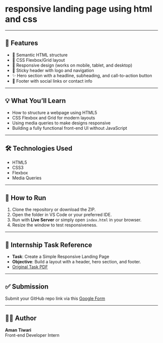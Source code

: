 # responsive landing page using html and css

---

## 🚀 Features

- 🧱 Semantic HTML structure
- 🎨 CSS Flexbox/Grid layout
- 📱 Responsive design (works on mobile, tablet, and desktop)
- 📌 Sticky header with logo and navigation
- ✨ Hero section with a headline, subheading, and call-to-action button
- 🔗 Footer with social links or contact info

---

## 💡 What You’ll Learn

- How to structure a webpage using HTML5
- CSS Flexbox and Grid for modern layouts
- Using media queries to make designs responsive
- Building a fully functional front-end UI without JavaScript

---

## 🛠 Technologies Used

- HTML5
- CSS3
- Flexbox
- Media Queries

---

## 🧪 How to Run

1. Clone the repository or download the ZIP.
2. Open the folder in VS Code or your preferred IDE.
3. Run with **Live Server** or simply open `index.html` in your browser.
4. Resize the window to test responsiveness.

---

## 📝 Internship Task Reference

- **Task**: Create a Simple Responsive Landing Page
- **Objective**: Build a layout with a header, hero section, and footer.
- [Original Task PDF](task.pdf)

---

## ✅ Submission

Submit your GitHub repo link via this [Google Form](https://forms.gle/8Gm83s53KbyXs3Ne9)

---

## 👨‍💻 Author

**Aman Tiwari**  
Front-end Developer Intern  


